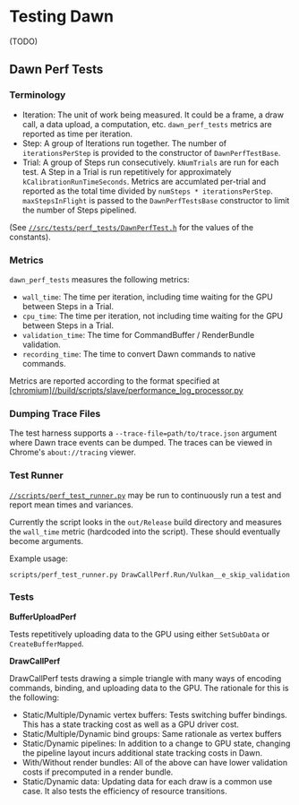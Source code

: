 # Testing Dawn

(TODO)

## Dawn Perf Tests

### Terminology

 - Iteration: The unit of work being measured. It could be a frame, a draw call, a data upload, a computation, etc. `dawn_perf_tests` metrics are reported as time per iteration.
 - Step: A group of Iterations run together. The number of `iterationsPerStep` is provided to the constructor of `DawnPerfTestBase`.
 - Trial: A group of Steps run consecutively. `kNumTrials` are run for each test. A Step in a Trial is run repetitively for approximately `kCalibrationRunTimeSeconds`. Metrics are accumlated per-trial and reported as the total time divided by `numSteps * iterationsPerStep`. `maxStepsInFlight` is passed to the `DawnPerfTestsBase` constructor to limit the number of Steps pipelined.

(See [`//src/tests/perf_tests/DawnPerfTest.h`](https://cs.chromium.org/chromium/src/third_party/dawn/src/tests/perf_tests/DawnPerfTest.h) for the values of the constants).

### Metrics

`dawn_perf_tests` measures the following metrics:
 - `wall_time`: The time per iteration, including time waiting for the GPU between Steps in a Trial.
 - `cpu_time`: The time per iteration, not including time waiting for the GPU between Steps in a Trial.
 - `validation_time`: The time for CommandBuffer / RenderBundle validation.
 - `recording_time`: The time to convert Dawn commands to native commands.

Metrics are reported according to the format specified at
[[chromium]//build/scripts/slave/performance_log_processor.py](https://cs.chromium.org/chromium/build/scripts/slave/performance_log_processor.py)

### Dumping Trace Files

The test harness supports a `--trace-file=path/to/trace.json` argument where Dawn trace events can be dumped. The traces can be viewed in Chrome's `about://tracing` viewer.

### Test Runner

[`//scripts/perf_test_runner.py`](https://cs.chromium.org/chromium/src/third_party/dawn/scripts/perf_test_runner.py) may be run to continuously run a test and report mean times and variances.

Currently the script looks in the `out/Release` build directory and measures the `wall_time` metric (hardcoded into the script). These should eventually become arguments.

Example usage:

```
scripts/perf_test_runner.py DrawCallPerf.Run/Vulkan__e_skip_validation
```

### Tests

**BufferUploadPerf**

Tests repetitively uploading data to the GPU using either `SetSubData` or `CreateBufferMapped`.

**DrawCallPerf**

DrawCallPerf tests drawing a simple triangle with many ways of encoding commands,
binding, and uploading data to the GPU. The rationale for this is the following:
  - Static/Multiple/Dynamic vertex buffers: Tests switching buffer bindings. This has
    a state tracking cost as well as a GPU driver cost.
  - Static/Multiple/Dynamic bind groups: Same rationale as vertex buffers
  - Static/Dynamic pipelines: In addition to a change to GPU state, changing the pipeline
    layout incurs additional state tracking costs in Dawn.
  - With/Without render bundles: All of the above can have lower validation costs if
    precomputed in a render bundle.
  - Static/Dynamic data: Updating data for each draw is a common use case. It also tests
    the efficiency of resource transitions.
